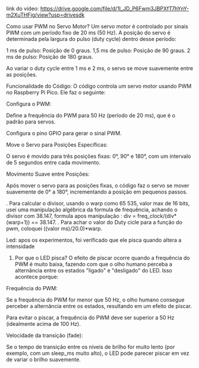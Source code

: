 link do vídeo: https://drive.google.com/file/d/1I_JD_P6Fwm3JBPXfT7hYnY-m2XuTHFjg/view?usp=drivesdk


Como usar PWM no Servo Motor?
Um servo motor é controlado por sinais PWM com um período fixo de 20 ms (50 Hz). A posição do servo é determinada pela largura do pulso (duty cycle) dentro desse período:

1 ms de pulso: Posição de 0 graus.
1,5 ms de pulso: Posição de 90 graus.
2 ms de pulso: Posição de 180 graus.

Ao variar o duty cycle entre 1 ms e 2 ms, o servo se move suavemente entre as posições.

Funcionalidade do Código:
O código controla um servo motor usando PWM no Raspberry Pi Pico. Ele faz o seguinte:

Configura o PWM:

Define a frequência do PWM para 50 Hz (período de 20 ms), que é o padrão para servos.

Configura o pino GPIO para gerar o sinal PWM.

Move o Servo para Posições Específicas:

O servo é movido para três posições fixas: 0°, 90° e 180°, com um intervalo de 5 segundos entre cada movimento.

Movimento Suave entre Posições:

Após mover o servo para as posições fixas, o código faz o servo se mover suavemente de 0° a 180°, incrementando a posição em pequenos passos.

. Para calcular o divisor, usando o warp como 65 535, valor max de 16 bits, usei uma manipulação algébrica da formula de frequência, achando o divisor com 38.147, formula apos manipulação : div = freq_clock/(div*(warp+1)) == 38.147.
. Para achar o valor do Duty cicle para a função do pwm, coloquei ((valor ms)/20.0)*warp.

Led: apos os experimentos, foi verificado que ele pisca quando altera a intensidade

1. Por que o LED pisca?
O efeito de piscar ocorre quando a frequência do PWM é muito baixa, fazendo com que o olho humano perceba a alternância entre os estados "ligado" e "desligado" do LED. Isso acontece porque:

Frequência do PWM:

Se a frequência do PWM for menor que 50 Hz, o olho humano consegue perceber a alternância entre os estados, resultando em um efeito de piscar.

Para evitar o piscar, a frequência do PWM deve ser superior a 50 Hz (idealmente acima de 100 Hz).

Velocidade da transição (fade):

Se o tempo de transição entre os níveis de brilho for muito lento (por exemplo, com um sleep_ms muito alto), o LED pode parecer piscar em vez de variar o brilho suavemente.

